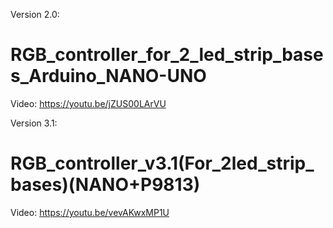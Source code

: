 Version 2.0:
# RGB_controller_for_2_led_strip_bases_Arduino_NANO-UNO
Video: https://youtu.be/jZUS00LArVU

Version 3.1:
# RGB_controller_v3.1(For_2led_strip_bases)(NANO+P9813)
Video: https://youtu.be/vevAKwxMP1U